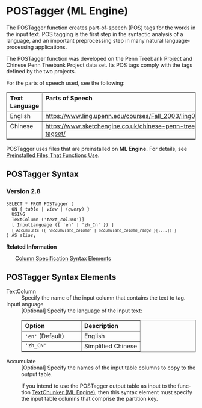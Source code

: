 <html><head></head><body><div class="nested0" aria-labelledby="ariaid-title1" topicindex="1" topicid="pwz1507564974181" id="pwz1507564974181"><h1 class="title topictitle1" id="ariaid-title1">POSTagger (ML Engine)</h1><div class="body conbody">
<p class="p">The POSTagger function creates part-of-speech (POS) tags for the words in the input text. POS tagging is the first step in the syntactic analysis of a language, and an important preprocessing step in many natural language-processing applications.</p>
<p class="p">The POSTagger function was developed on the Penn Treebank Project and Chinese Penn Treebank Project data set. Its POS tags comply with the tags defined by the two projects.</p>
<p class="p">For the parts of speech used, see the following:</p><div class="tablenoborder"><table cellpadding="4" cellspacing="0" summary="" id="pwz1507564974181__table_vds_qfx_hdb" class="table" frame="border" border="1" rules="all"><div class="caption"></div><colgroup span="1"><col style="width:25%" span="1"></col><col style="width:75%" span="1"></col></colgroup><thead class="thead" style="text-align:left;"><tr class="row"><th class="entry cellrowborder" style="vertical-align:top;" id="d63636e42" rowspan="1" colspan="1">Text Language</th><th class="entry cellrowborder" style="vertical-align:top;" id="d63636e44" rowspan="1" colspan="1">Parts of Speech</th></tr></thead><tbody class="tbody"><tr class="row"><td class="entry cellrowborder" style="vertical-align:top;" headers="d63636e42" rowspan="1" colspan="1">English</td><td class="entry cellrowborder" style="vertical-align:top;" headers="d63636e44" rowspan="1" colspan="1"><a class="xref" href="https://www.ling.upenn.edu/courses/Fall_2003/ling001/penn_treebank_pos.html" target="_blank" title="" shape="rect">https://www.ling.upenn.edu/courses/Fall_2003/ling001/penn_treebank_pos.html</a></td></tr><tr class="row"><td class="entry cellrowborder" style="vertical-align:top;" headers="d63636e42" rowspan="1" colspan="1">Chinese</td><td class="entry cellrowborder" style="vertical-align:top;" headers="d63636e44" rowspan="1" colspan="1"><a class="xref" href="https://www.sketchengine.co.uk/chinese-penn-treebank-part-of-speech-tagset/" target="_blank" title="" shape="rect">https://www.sketchengine.co.uk/chinese-penn-treebank-part-of-speech-tagset/</a></td></tr></tbody></table></div>
<p class="p">POSTagger uses files that are preinstalled on <span><b>ML Engine</b></span>. For details, see <a href="tzu1557778477026.md">Preinstalled Files That Functions Use</a>.</p></div><div class="topic reference nested1" aria-labelledby="ariaid-title2" topicindex="2" topicid="bfc1507565981326" xml:lang="en-us" lang="en-us" id="bfc1507565981326">
<h2 class="title topictitle2" id="ariaid-title2">POSTagger Syntax</h2><div class="body refbody"><div class="section" id="bfc1507565981326__section_N1000E_N1000C_N10001">
<h3 class="title sectiontitle">Version <span>2.8</span></h3><pre class="pre codeblock" xml:space="preserve"><code>SELECT * FROM POSTagger (
  <span>ON { <var class="keyword varname">table</var> | <var class="keyword varname">view</var> | (<var class="keyword varname">query</var>) }</span>
  USING
  TextColumn ('<var class="keyword varname">text_column</var>')]
  [ InputLanguage ({ 'en' | 'zh_Cn' }) ]
  <code class="ph codeph">[ Accumulate ({ '<var class="keyword varname">accumulate_column</var>' | <var class="keyword varname">accumulate_column_range</var> }[,...]) ]</code>
) AS <var class="keyword varname">alias</var>;</code></pre></div></div><div class="related-links"><div class="linklistheader"><p></p><b>Related Information</b></div>
<ul class="linklist linklist relinfo"><div class="linklistmember"><a href="ndv1557782188375.md">Column Specification Syntax Elements</a></div></ul></div></div><div class="topic reference nested1" aria-labelledby="ariaid-title3" topicindex="3" topicid="gan1507566214826" xml:lang="en-us" lang="en-us" id="gan1507566214826">
<h2 class="title topictitle2" id="ariaid-title3">POSTagger Syntax Elements</h2><div class="body refbody"><div class="section" id="gan1507566214826__section_N10011_N1000E_N10001"><dl class="dl parml"><dt class="dt pt dlterm">TextColumn</dt><dd class="dd pd">Specify the name of the input column that contains the text to tag.</dd><dt class="dt pt dlterm">InputLanguage</dt><dd class="dd pd">[Optional] Specify the language of the input text:
<div class="tablenoborder"><table cellpadding="4" cellspacing="0" summary="" id="gan1507566214826__table_wh4_xbz_fdb" class="table" frame="border" border="1" rules="all"><div class="caption"></div><colgroup span="1"><col style="width:50%" span="1"></col><col style="width:50%" span="1"></col></colgroup><thead class="thead" style="text-align:left;"><tr class="row"><th class="entry cellrowborder" style="vertical-align:top;" id="d63636e182" rowspan="1" colspan="1">Option</th><th class="entry cellrowborder" style="vertical-align:top;" id="d63636e184" rowspan="1" colspan="1">Description</th></tr></thead><tbody class="tbody"><tr class="row"><td class="entry cellrowborder" style="vertical-align:top;" headers="d63636e182" rowspan="1" colspan="1"><code class="ph codeph">'en'</code> (Default)</td><td class="entry cellrowborder" style="vertical-align:top;" headers="d63636e184" rowspan="1" colspan="1">English</td></tr><tr class="row"><td class="entry cellrowborder" style="vertical-align:top;" headers="d63636e182" rowspan="1" colspan="1"><code class="ph codeph">'zh_CN'</code></td><td class="entry cellrowborder" style="vertical-align:top;" headers="d63636e184" rowspan="1" colspan="1">Simplified Chinese</td></tr></tbody></table></div></dd><dt class="dt pt dlterm">Accumulate</dt><dd class="dd pd">[Optional] Specify the names of the input table columns to copy to the output table.
<p class="p">If you intend to use the POSTagger output table as input to the function <a href="ibg1558536107902.md#sct1507564726632">TextChunker (ML Engine)</a>, then this syntax element must specify the input table columns that comprise the partition key.</p></dd></dl></div></div></div></div></body></html>
